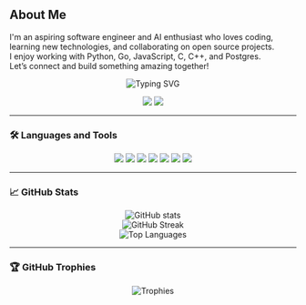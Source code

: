 ##  About Me

I'm an aspiring software engineer and AI enthusiast who loves coding, learning new technologies, and collaborating on open source projects.  
I enjoy working with Python, Go, JavaScript, C, C++, and Postgres.  
Let’s connect and build something amazing together!

<p align="center">
  <img src="https://readme-typing-svg.demolab.com?font=Fira+Code&pause=1000&width=435&lines=Welcome+to+my+GitHub+profile!;I+love+coding" alt="Typing SVG" />
</p>

<p align="center">
  <a href="mailto:your@email.com"><img src="https://img.shields.io/badge/Email-D14836?style=flat-square&logo=gmail&logoColor=white"/></a>
  <a href="https://linkedin.com/in/yourprofile"><img src="https://img.shields.io/badge/LinkedIn-blue?style=flat-square&logo=linkedin&logoColor=white"/></a>
 
</p>

---

### 🛠️ Languages and Tools
<p align="center">
  <img src="https://img.shields.io/badge/-Python-3776AB?style=for-the-badge&logo=python&logoColor=white"/>
  <img src="https://img.shields.io/badge/-Go-00ADD8?style=for-the-badge&logo=go&logoColor=white"/>
  <img src="https://img.shields.io/badge/-C-00599C?style=for-the-badge&logo=c&logoColor=white"/>
  <img src="https://img.shields.io/badge/-C++-00599C?style=for-the-badge&logo=c%2B%2B&logoColor=white"/>
  <img src="https://img.shields.io/badge/-Postgres-4169E1?style=for-the-badge&logo=postgresql&logoColor=white"/>
  <img src="https://img.shields.io/badge/-JavaScript-F7DF1E?style=for-the-badge&logo=javascript&logoColor=black"/>
  <img src="https://img.shields.io/badge/-React-61DAFB?style=for-the-badge&logo=react&logoColor=black"/>
  <!-- Add your favorite tech badges -->
</p>

---

### 📈 GitHub Stats
<p align="center">
  <img src="https://github-readme-stats.vercel.app/api?username=Degrante77&show_icons=true&theme=radical" alt="GitHub stats" />
  <br>
  <img src="https://github-readme-streak-stats.herokuapp.com/?user=Degrante77&theme=radical" alt="GitHub Streak" />
  <br>
  <img src="https://github-readme-stats.vercel.app/api/top-langs/?username=Degrante77&layout=compact&theme=radical" alt="Top Languages" />
</p>

---

### 🏆 GitHub Trophies
<p align="center">
  <img src="https://github-profile-trophy.vercel.app/?username=Degrante77&theme=radical&no-frame=true&no-bg=true&margin-w=4" alt="Trophies" />
</p>

<!---
Degrante77/Degrante77 is a ✨ special ✨ repository because its `README.md` (this file) appears on your GitHub profile.
You can click the Preview link to take a look at your changes.
--->
